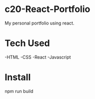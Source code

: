 # c20-React-Portfolio
My personal portfolio using react.
# Tech Used
-HTML
-CSS
-React
-Javascript

# Install 
npm run build